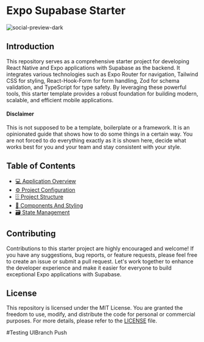 # Expo Supabase Starter

![social-preview-dark](https://github.com/user-attachments/assets/bcee6db2-6dd0-435f-8255-3f4b36b4cfdc)

## Introduction

This repository serves as a comprehensive starter project for developing React Native and Expo applications with Supabase as the backend. It integrates various technologies such as Expo Router for navigation, Tailwind CSS for styling, React-Hook-Form for form handling, Zod for schema validation, and TypeScript for type safety. By leveraging these powerful tools, this starter template provides a robust foundation for building modern, scalable, and efficient mobile applications.

#### Disclaimer

This is not supposed to be a template, boilerplate or a framework. It is an opinionated guide that shows how to do some things in a certain way. You are not forced to do everything exactly as it is shown here, decide what works best for you and your team and stay consistent with your style.

## Table of Contents

- [💻 Application Overview](docs/application-overview.md)
- [⚙️ Project Configuration](docs/project-configuration.md)
- [🗄️ Project Structure](docs/project-structure.md)
- [🧱 Components And Styling](docs/components-and-styling.md)
- [🗃️ State Management](docs/state-management.md)

## Contributing

Contributions to this starter project are highly encouraged and welcome! If you have any suggestions, bug reports, or feature requests, please feel free to create an issue or submit a pull request. Let's work together to enhance the developer experience and make it easier for everyone to build exceptional Expo applications with Supabase.

## License

This repository is licensed under the MIT License. You are granted the freedom to use, modify, and distribute the code for personal or commercial purposes. For more details, please refer to the [LICENSE](https://github.com/FlemingVincent/supabase-starter/blob/main/LICENSE) file.

#Testing UIBranch Push

